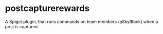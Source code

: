 # postcapturerewards
 A Spigot plugin, that runs commands on team members (aSkyBlock) when a post is captured.
